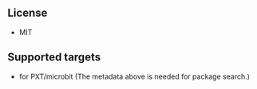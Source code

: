 
## License

* MIT


## Supported targets

* for PXT/microbit
(The metadata above is needed for package search.)


